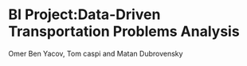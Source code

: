 # BI Project:Data-Driven Transportation Problems Analysis
Omer Ben Yacov, Tom caspi and Matan Dubrovensky

